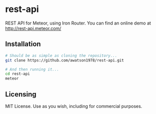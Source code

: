 rest-api
========

REST API for Meteor, using Iron Router.  You can find an online demo at http://rest-api.meteor.com/  

Installation
------------------------


````sh
# Should be as simple as cloning the repository...  
git clone https://github.com/awatson1978/rest-api.git

# And then running it...
cd rest-api
meteor
````


Licensing
------------------------
MIT License. Use as you wish, including for commercial purposes.

